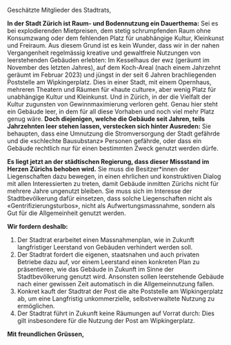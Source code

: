 Geschätzte Mitglieder des Stadtrats,


**In der Stadt Zürich ist Raum- und Bodennutzung ein Dauerthema:** Sei es bei explodierenden Mietpreisen, dem stetig schrumpfenden Raum ohne Konsumzwang oder dem fehlenden Platz für unabhängige Kultur, Kleinkunst und Freiraum. Aus diesem Grund ist es kein Wunder, dass wir in der nahen Vergangenheit regelmässig kreative und gewaltfreie Nutzungen von leerstehenden Gebäuden erlebten: Im Kesselhaus der ewz (geräumt im November des letzten Jahres), auf dem Koch-Areal (nach einem Jahrzehnt geräumt im Februar 2023) und jüngst in der seit 6 Jahren brachliegenden Poststelle am Wipkingerplatz. Dies in einer Stadt, mit einem Opernhaus, mehreren Theatern und Räumen für «haute culture», aber wenig Platz für unabhängige Kultur und Kleinkunst. Und in Zürich, in der die Vielfalt der Kultur zugunsten von Gewinnmaximierung verloren geht. Genau hier steht ein Gebäude leer, in dem für all diese Vorhaben und noch viel mehr Platz genug wäre. **Doch diejenigen, welche die Gebäude seit Jahren, teils Jahrzehnten leer stehen lassen, verstecken sich hinter Ausreden:** Sie behaupten, dass eine Umnutzung die Stromversorgung der Stadt gefährde und die «schlechte Bausubstanz» Personen gefährde,  oder dass ein Gebäude rechtlich nur für einen bestimmten Zweck genutzt werden dürfe.


**Es liegt jetzt an der städtischen Regierung, dass dieser Missstand im Herzen Zürichs behoben wird.** Sie muss die Besitzer*innen der Liegenschaften dazu bewegen, in einen ehrlichen und konstruktiven Dialog mit allen Interessierten zu treten, damit Gebäude inmitten Zürichs nicht für mehrere Jahre ungenutzt bleiben. Sie muss sich im Interesse der Stadtbevölkerung dafür einsetzen, dass solche Liegenschaften nicht als «Gentrifizierungsturbos», nicht als Aufwertungsmassnahme, sondern als Gut für die Allgemeinheit genutzt werden.


**Wir fordern deshalb:**
1. Der Stadtrat erarbeitet einen Massnahmenplan, wie in Zukunft langfristiger Leerstand von Gebäuden verhindert werden soll.
2. Der Stadtrat fordert die eigenen, staatsnahen und auch privaten Betriebe dazu auf, vor einem Leerstand einen konkreten Plan zu präsentieren, wie das Gebäude in Zukunft im Sinne der Stadtbevölkerung genutzt wird. Ansonsten sollen leerstehende Gebäude nach einer gewissen Zeit automatisch in die Allgemeinnutzung fallen.
3. Konkret kauft der Stadtrat der Post die alte Poststelle am Wipkingerplatz ab, um eine Langfristig unkommerzielle, selbstverwaltete Nutzung zu ermöglichen.
4. Der Stadtrat führt in Zukunft keine Räumungen auf Vorrat durch: Dies gilt insbesondere für die Nutzung der Post am Wipkingerplatz.


**Mit freundlichen Grüssen,**<br>
